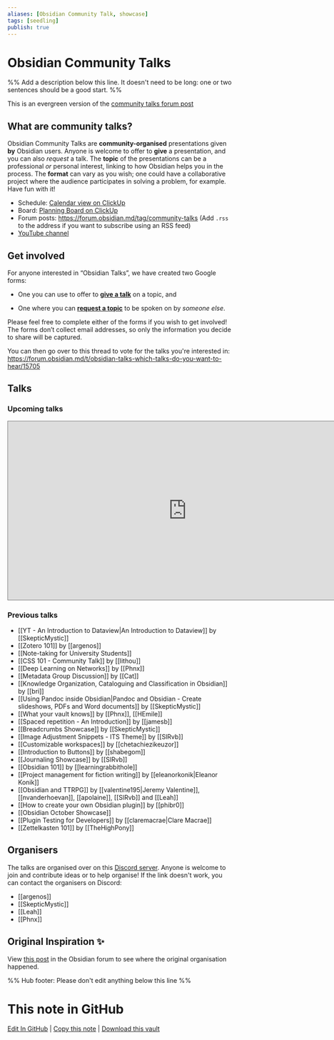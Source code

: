```yaml
---
aliases: [Obsidian Community Talk, showcase]
tags: [seedling]
publish: true
---
```


# Obsidian Community Talks

%% Add a description below this line. It doesn't need to be long: one or two sentences should be a good start. %%

This is an evergreen version of the [community talks forum post](https://forum.obsidian.md/t/meta-community-talks/16686)

## What are community talks?

Obsidian Community Talks are **community-organised** presentations given **by** Obsidian users. Anyone is welcome to offer to **give** a presentation, and you can also _request_ a talk. The **topic** of the presentations can be a professional _or_ personal interest, linking to how Obsidian helps you in the process. The **format** can vary as you wish; one could have a collaborative project where the audience participates in solving a problem, for example. Have fun with it!

- Schedule: [Calendar view on ClickUp](https://share.clickup.com/c/h/4gdf2-36/5b21a6f8588e5c6)
- Board: [Planning Board on ClickUp](https://share.clickup.com/b/h/5-27696067-2/f8bcbb32aa512ee)
- Forum posts: <https://forum.obsidian.md/tag/community-talks> (Add `.rss` to the address if you want to subscribe using an RSS feed)
- [YouTube channel](https://www.youtube.com/channel/UCxNSTq2kmupdR6LD400FpvA)

## Get involved

For anyone interested in “Obsidian Talks”, we have created two Google forms:

- One you can use to offer to [**give a talk**](https://forms.gle/LvcLKisHt9qzFiKM7) on a topic, and

- One where you can [**request a topic**](https://forms.gle/8EL5SFyhw4ExKHPeA) to be spoken on by _someone else_.

Please feel free to complete either of the forms if you wish to get involved! The forms don’t collect email addresses, so only the information you decide to share will be captured.

You can then go over to this thread to vote for the talks you're interested in: https://forum.obsidian.md/t/obsidian-talks-which-talks-do-you-want-to-hear/15705

## Talks

### Upcoming talks

<iframe src="https://calendar.google.com/calendar/embed?height=400&wkst=2&bgcolor=%23ffffff&ctz=Europe%2FBerlin&showCalendars=0&mode=AGENDA&title=Obsidian%20Community%20Talks&hl=en_GB&src=cHU0bmwwc2tqZnVnOTE0NzR0Y3VvYjh0dDBkMTFjbG9AaW1wb3J0LmNhbGVuZGFyLmdvb2dsZS5jb20&color=%233F51B5" style="border:solid 1px #777" width="800" height="400" frameborder="0" scrolling="no"></iframe>

### Previous talks

- [[YT - An Introduction to Dataview|An Introduction to Dataview]] by [[SkepticMystic]]
- [[Zotero 101]] by [[argenos]]
- [[Note-taking for University Students]]
- [[CSS 101 - Community Talk]] by [[lithou]]
- [[Deep Learning on Networks]] by [[Phnx]]
- [[Metadata Group Discussion]] by [[Cat]]
- [[Knowledge Organization, Cataloguing and Classification in Obsidian]] by [[bri]]
- [[Using Pandoc inside Obsidian|Pandoc and Obsidian - Create slideshows, PDFs and Word documents]] by [[SkepticMystic]]
- [[What your vault knows]] by [[Phnx]], [[HEmile]]
- [[Spaced repetition - An Introduction]] by [[jamesb]]
- [[Breadcrumbs Showcase]] by [[SkepticMystic]]
- [[Image Adjustment Snippets - ITS Theme]] by [[SlRvb]]
- [[Customizable workspaces]] by [[chetachiezikeuzor]]
- [[Introduction to Buttons]] by [[shabegom]]
- [[Journaling Showcase]] by [[SlRvb]]
- [[Obsidian 101]] by [[learningrabbithole]]
- [[Project management for fiction writing]] by [[eleanorkonik|Eleanor Konik]]
- [[Obsidian and TTRPG]] by [[valentine195|Jeremy Valentine]], [[nvanderhoevan]], [[apolaine]], [[SlRvb]] and [[Leah]]
- [[How to create your own Obsidian plugin]] by [[phibr0]]
- [[Obsidian October Showcase]]
- [[Plugin Testing for Developers]] by [[claremacrae|Clare Macrae]]
- [[Zettelkasten 101]] by [[TheHighPony]]

## Organisers

The talks are organised over on this [Discord server](https://discord.gg/HvGbz2tr). Anyone is welcome to join and contribute ideas or to help organise! If the link doesn't work, you can contact the organisers on Discord:

- [[argenos]]
- [[SkepticMystic]]
- [[Leah]]
- [[Phnx]]

## Original Inspiration ✨

View [this post](https://forum.obsidian.md/t/online-user-group-talks-discussions/15268) in the Obsidian forum to see where the original organisation happened.

%% Hub footer: Please don't edit anything below this line %%

# This note in GitHub

<span class="git-footer">[Edit In GitHub](https://github.dev/obsidian-community/obsidian-hub/blob/main/01%20-%20Community/Events/Obsidian%20Community%20Talks.md "git-hub-edit-note") | [Copy this note](https://raw.githubusercontent.com/obsidian-community/obsidian-hub/main/01%20-%20Community/Events/Obsidian%20Community%20Talks.md "git-hub-copy-note") | [Download this vault](https://github.com/obsidian-community/obsidian-hub/archive/refs/heads/main.zip "git-hub-download-vault") </span>
